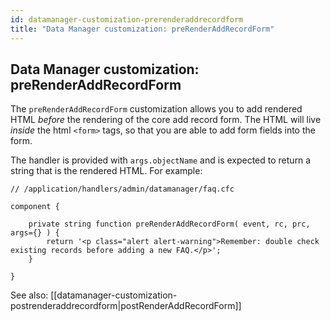 ```yaml
---
id: datamanager-customization-prerenderaddrecordform
title: "Data Manager customization: preRenderAddRecordForm"
---
```


## Data Manager customization: preRenderAddRecordForm

The `preRenderAddRecordForm` customization allows you to add rendered HTML _before_ the rendering of the core add record form. The HTML will live _inside_ the html `<form>` tags, so that you are able to add form fields into the form.

The handler is provided with `args.objectName` and is expected to return a string that is the rendered HTML. For example:


```luceescript
// /application/handlers/admin/datamanager/faq.cfc

component {

	private string function preRenderAddRecordForm( event, rc, prc, args={} ) {
		return '<p class="alert alert-warning">Remember: double check existing records before adding a new FAQ.</p>';
	}

}
```

See also: [[datamanager-customization-postrenderaddrecordform|postRenderAddRecordForm]]